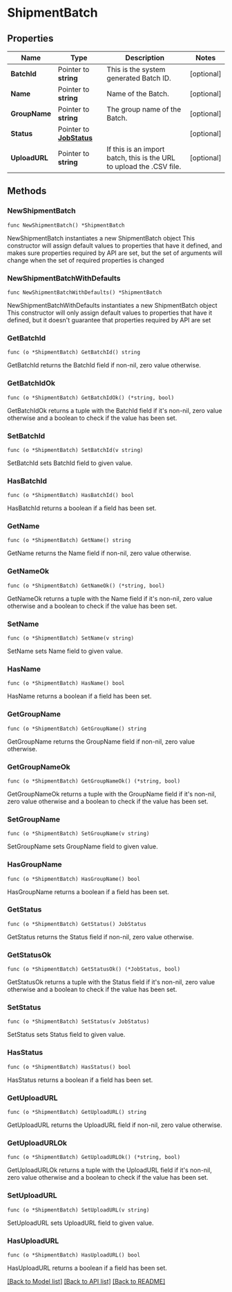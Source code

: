 # ShipmentBatch

## Properties

Name | Type | Description | Notes
------------ | ------------- | ------------- | -------------
**BatchId** | Pointer to **string** | This is the system generated Batch ID. | [optional] 
**Name** | Pointer to **string** | Name of the Batch. | [optional] 
**GroupName** | Pointer to **string** |  The group name of the Batch. | [optional] 
**Status** | Pointer to [**JobStatus**](JobStatus.md) |  | [optional] 
**UploadURL** | Pointer to **string** | If this is an import batch, this is the URL to upload the .CSV file. | [optional] 

## Methods

### NewShipmentBatch

`func NewShipmentBatch() *ShipmentBatch`

NewShipmentBatch instantiates a new ShipmentBatch object
This constructor will assign default values to properties that have it defined,
and makes sure properties required by API are set, but the set of arguments
will change when the set of required properties is changed

### NewShipmentBatchWithDefaults

`func NewShipmentBatchWithDefaults() *ShipmentBatch`

NewShipmentBatchWithDefaults instantiates a new ShipmentBatch object
This constructor will only assign default values to properties that have it defined,
but it doesn't guarantee that properties required by API are set

### GetBatchId

`func (o *ShipmentBatch) GetBatchId() string`

GetBatchId returns the BatchId field if non-nil, zero value otherwise.

### GetBatchIdOk

`func (o *ShipmentBatch) GetBatchIdOk() (*string, bool)`

GetBatchIdOk returns a tuple with the BatchId field if it's non-nil, zero value otherwise
and a boolean to check if the value has been set.

### SetBatchId

`func (o *ShipmentBatch) SetBatchId(v string)`

SetBatchId sets BatchId field to given value.

### HasBatchId

`func (o *ShipmentBatch) HasBatchId() bool`

HasBatchId returns a boolean if a field has been set.

### GetName

`func (o *ShipmentBatch) GetName() string`

GetName returns the Name field if non-nil, zero value otherwise.

### GetNameOk

`func (o *ShipmentBatch) GetNameOk() (*string, bool)`

GetNameOk returns a tuple with the Name field if it's non-nil, zero value otherwise
and a boolean to check if the value has been set.

### SetName

`func (o *ShipmentBatch) SetName(v string)`

SetName sets Name field to given value.

### HasName

`func (o *ShipmentBatch) HasName() bool`

HasName returns a boolean if a field has been set.

### GetGroupName

`func (o *ShipmentBatch) GetGroupName() string`

GetGroupName returns the GroupName field if non-nil, zero value otherwise.

### GetGroupNameOk

`func (o *ShipmentBatch) GetGroupNameOk() (*string, bool)`

GetGroupNameOk returns a tuple with the GroupName field if it's non-nil, zero value otherwise
and a boolean to check if the value has been set.

### SetGroupName

`func (o *ShipmentBatch) SetGroupName(v string)`

SetGroupName sets GroupName field to given value.

### HasGroupName

`func (o *ShipmentBatch) HasGroupName() bool`

HasGroupName returns a boolean if a field has been set.

### GetStatus

`func (o *ShipmentBatch) GetStatus() JobStatus`

GetStatus returns the Status field if non-nil, zero value otherwise.

### GetStatusOk

`func (o *ShipmentBatch) GetStatusOk() (*JobStatus, bool)`

GetStatusOk returns a tuple with the Status field if it's non-nil, zero value otherwise
and a boolean to check if the value has been set.

### SetStatus

`func (o *ShipmentBatch) SetStatus(v JobStatus)`

SetStatus sets Status field to given value.

### HasStatus

`func (o *ShipmentBatch) HasStatus() bool`

HasStatus returns a boolean if a field has been set.

### GetUploadURL

`func (o *ShipmentBatch) GetUploadURL() string`

GetUploadURL returns the UploadURL field if non-nil, zero value otherwise.

### GetUploadURLOk

`func (o *ShipmentBatch) GetUploadURLOk() (*string, bool)`

GetUploadURLOk returns a tuple with the UploadURL field if it's non-nil, zero value otherwise
and a boolean to check if the value has been set.

### SetUploadURL

`func (o *ShipmentBatch) SetUploadURL(v string)`

SetUploadURL sets UploadURL field to given value.

### HasUploadURL

`func (o *ShipmentBatch) HasUploadURL() bool`

HasUploadURL returns a boolean if a field has been set.


[[Back to Model list]](../README.md#documentation-for-models) [[Back to API list]](../README.md#documentation-for-api-endpoints) [[Back to README]](../README.md)


